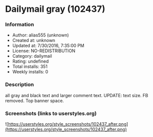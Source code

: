 # Dailymail gray (102437)

### Information
- Author: alias555 (unknown)
- Created at: unknown
- Updated at: 7/30/2016, 7:35:00 PM
- License: NO-REDISTRIBUTION
- Category: dailymail
- Rating: undefined
- Total installs: 351
- Weekly installs: 0


### Description
all gray and black text and larger comment text. UPDATE: text size. FB removed. Top banner space.


### Screenshots (links to userstyles.org)
![https://userstyles.org/style_screenshots/102437_after.png](https://userstyles.org/style_screenshots/102437_after.png)


